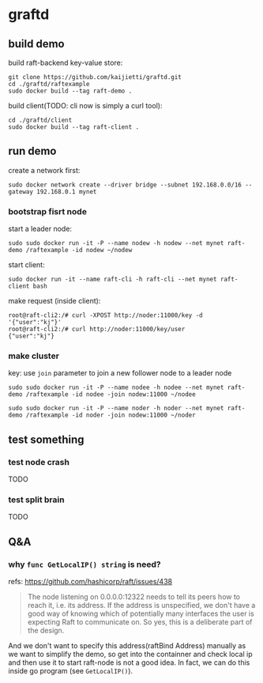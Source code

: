 # graftd

## build demo 

build raft-backend key-value store:

```shell
git clone https://github.com/kaijietti/graftd.git
cd ./graftd/raftexample
sudo docker build --tag raft-demo .
```

build client(TODO: cli now is simply a curl tool):

```shell
cd ./graftd/client
sudo docker build --tag raft-client .
```

## run demo

create a network first:

```shell
sudo docker network create --driver bridge --subnet 192.168.0.0/16 --gateway 192.168.0.1 mynet
```

### bootstrap fisrt node

start a leader node:

```shell
sudo sudo docker run -it -P --name nodew -h nodew --net mynet raft-demo /raftexample -id nodew ~/nodew
```

start client:
```shell
sudo docker run -it --name raft-cli -h raft-cli --net mynet raft-client bash
```

make request (inside client):
```shell
root@raft-cli2:/# curl -XPOST http://noder:11000/key -d '{"user":"kj"}'
root@raft-cli2:/# curl http://noder:11000/key/user                     
{"user":"kj"}
```

### make cluster

key: use `join` parameter to join a new follower node to a leader node

```shell
sudo sudo docker run -it -P --name nodee -h nodee --net mynet raft-demo /raftexample -id nodee -join nodew:11000 ~/nodee

sudo sudo docker run -it -P --name noder -h noder --net mynet raft-demo /raftexample -id noder -join nodew:11000 ~/noder
```

## test something

### test node crash

TODO

### test split brain

TODO


## Q&A

### why `func GetLocalIP() string` is need?

refs: https://github.com/hashicorp/raft/issues/438

> The node listening on 0.0.0.0:12322 needs to tell its peers how to reach it, i.e. its address. If the address is unspecified, we don't have a good way of knowing which of potentially many interfaces the user is expecting Raft to communicate on. So yes, this is a deliberate part of the design.

And we don't want to specify this address(raftBind Address) manually as we want to simplify the demo, so get into the containner and check local ip and then use it to start raft-node is not a good idea. In fact, we can do this inside go program (see `GetLocalIP()`).